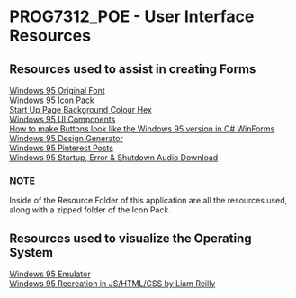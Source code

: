 ﻿# PROG7312_POE - User Interface Resources

## Resources used to assist in creating Forms
[Windows 95 Original Font](https://answers.microsoft.com/en-us/windows/forum/all/windows-95-font-gone/30e84804-3912-4177-a6fa-cf791065b357)<br>
[Windows 95 Icon Pack](https://archive.org/details/windows-95-all-icons)<br>
[Start Up Page Background Colour Hex](https://www.quora.com/What-is-the-name-of-the-bluish-green-colour-of-the-default-Windows-95-desktop-background-Im-looking-for-either-an-official-MS-name-or-a-generally-accepted-name-for-that-colour)<br>
[Windows 95 UI Components](https://demo.themesberg.com/windows-95-ui-kit/)<br>
[How to make Buttons look like the Windows 95 version in C# WinForms](https://stackoverflow.com/questions/21511140/how-can-i-make-windows-95-style-buttons-in-visual-c)<br>
[Windows 95 Design Generator](https://www.phipluspi.com/project/design-generator/)<br>
[Windows 95 Pinterest Posts](https://za.pinterest.com/search/pins/?q=windows%2095&rs=typed)<br>
[Windows 95 Startup, Error & Shutdown Audio Download](https://soundspunos.com/prog/776-sounds-of-windows-95.html)<br>

### NOTE
Inside of the Resource Folder of this application are all the resources used, along with a zipped folder of the Icon Pack.

## Resources used to visualize the Operating System
[Windows 95 Emulator](https://www.pcjs.org/software/pcx86/sys/windows/win95/4.00.950/)<br>
[Windows 95 Recreation in JS/HTML/CSS by Liam Reilly](https://codepen.io/supember/pen/BKmgNZ)<br>